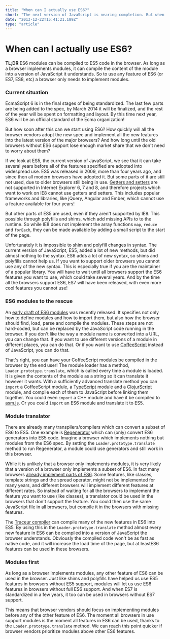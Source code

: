 ```yaml
---
title: "When can I actually use ES6?"
short: "The next version of JavaScript is nearing completion. But when can we actually use it?"
date: "2013-12-22T15:41:21.189Z"
type: "article"
---
```


# When can I actually use ES6?

**TL;DR** ES6 modules can be compiled to ES5 code in the browser. As long as a browser implements modules, it can compile the content of the module into a version of JavaScript it understands. So to use any feature of ES6 (or ES7, ES8, etc) a browser only needs to implement modules.

### Current situation

EcmaScript 6 is in the final stages of being standardized. The last few parts are being added to the spec, by March 2014 it will be finalized, and the rest of the year will be spent on formatting and layout. By this time next year, ES6 will be an official standard of the Ecma organization!

But how soon after this can we start using ES6? How quickly will all the browser vendors adopt the new spec and implement all the new features into the latest version of the major browsers? And how long until the old browsers without ES6 support lose enough market share that we don't need to worry about them?

If we look at ES5, the current version of JavaScript, we see that it can take several years before all of the features specified are adopted into widespread use. ES5 was released in 2009, more than four years ago, and since then all modern browsers have adopted it. But some parts of it are still not used, due to older browsers still being in use. [Getters and setters](https://developer.mozilla.org/en-US/docs/Web/JavaScript/Reference/Operators/get) are not supported in Internet Explorer 6, 7 and 8, and therefore projects which want to work on IE8 cannot use getters and setters. This includes popular frameworks and libraries, like jQuery, Angular and Ember, which cannot use a feature available for four years!

But other parts of ES5 are used, even if they aren't supported by IE8. This possible through polyfills and shims, which add missing APIs to to the runtime. So while IE8 does not implement the array functions `map`, `reduce` and `forEach`, they can be made available by adding a small script to the start of the page.

Unfortunately it is impossible to shim and polyfill changes in syntax. The current version of JavaScript, ES5, added a lot of new methods, but did almost nothing to the syntax. ES6 adds a lot of new syntax, so shims and polyfills cannot help us. If you want to support older browsers you cannot use any of the new syntax. This is especially true if you are the maintainer of a popular library. You will have to wait until all browsers support the ES6 features you want to use, which could take several years. And by the time all the browsers support ES6, ES7 will have been released, with even more cool features you cannot use!

### ES6 modules to the rescue

An [early draft of ES6 modules](https://github.com/jorendorff/js-loaders/wiki/Spec-Drafts) was recently released. It specifies not only how to define modules and how to import them, but also how the browser should find, load, parse and compile the modules. These steps are not hard-coded, but can be replaced by the JavaScript code running in the browser. If you don't like the way a module name is converted into a URL, you can change that. If you want to use different versions of a module in different places, you can do that. Or if you want to use [CoffeeScript](http://coffeescript.org/) instead of JavaScript, you can do that.

That's right, you can have your CoffeeScript modules be compiled in the browser by the end user! The module loader has a method, `Loader.prototype.translate`, which is called every time a module is loaded. It is given the contents of the module as a string so it can translate it however it wants. With a sufficiently advanced translate method you can `import` a CoffeeScript module, a [TypeScript](http://www.typescriptlang.org/) module and a [ClojurScript](https://github.com/clojure/clojurescript) module, and compile each of them to JavaScript before linking them together. You could even `import` a C++ module and have it be compiled to [asm.js](http://asmjs.org/). Or you could `import` an ES6 module and translate it to ES5.

### Module translator

There are already many transpilers/compilers which can convert a subset of ES6 to ES5. One example is [Regenerator](http://facebook.github.io/regenerator/) which can (only) convert ES6 generators into ES5 code. Imagine a browser which implements nothing but modules from the ES6 spec. By setting the `Loader.prototype.translate` method to run Regenerator, a module could use generators and still work in this browser.

While it is unlikely that a browser only implements modules, it is very likely that a version of a browser only implements a subset of ES6. In fact many browsers [already implement parts of ES6](http://kangax.github.io/es5-compat-table/es6/). Some features, like classes, template strings and the spread operator, might not be implemented for many years, and different browsers will implement different features at different rates. So instead of waiting for all the browsers to implement the feature you want to use (like classes), a translator could be used in the browsers that don't support the feature. You could then use the same JavaScript file in all browsers, but compile it in the browsers with missing features.

The [Traceur compiler](http://code.google.com/p/traceur-compiler/) can compile many of the new features in ES6 into ES5. By using this in the `Loader.prototype.translate` method almost every new feature in ES6 can be compiled into a version of JavaScript the browser understands. Obviously the compiled code won't be as fast as native code, and it will increase the load time of the page, but at leastES6 features can be used in these browsers.

### Modules first

As long as a browser implements modules, any other feature of ES6 can be used in the browser. Just like shims and polyfills have helped us use ES5 features in browsers without ES5 support, modules will let us use ES6 features in browsers without full ES6 support. And when ES7 is standardized in a few years, it too can be used in browsers without ES7 support.

This means that browser vendors should focus on implementing modules before any of the other feature of ES6. The moment all browsers in use support modules is the moment all features in ES6 can be used, thanks to the `Loader.prototype.translate` method. We can reach this point quicker if browser vendors prioritize modules above other ES6 features.


